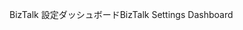 <span data-ttu-id="c6a66-101">BizTalk 設定ダッシュボード</span><span class="sxs-lookup"><span data-stu-id="c6a66-101">BizTalk Settings Dashboard</span></span>